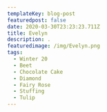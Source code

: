 ```yaml
---
templateKey: blog-post
featuredpost: false
date: 2020-03-30T23:23:23.711Z
title: Evelyn
description: .
featuredimage: /img/Evelyn.png
tags:
  - Winter 20
  - Beet
  - Chocolate Cake
  - Diamond
  - Fairy Rose
  - Stuffing
  - Tulip
---
```


